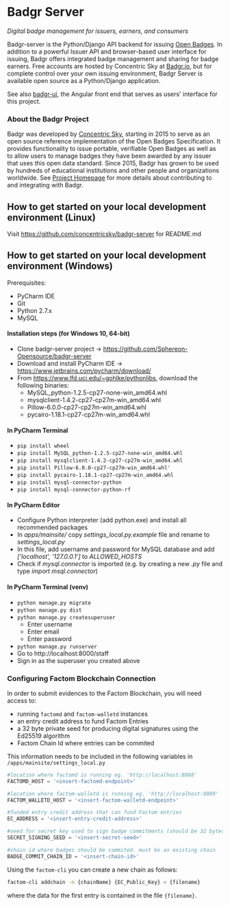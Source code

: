 # Badgr Server
*Digital badge management for issuers, earners, and consumers*

Badgr-server is the Python/Django API backend for issuing [Open Badges](http://openbadges.org). In addition to a powerful Issuer API and browser-based user interface for issuing, Badgr offers integrated badge management and sharing for badge earners. Free accounts are hosted by Concentric Sky at [Badgr.io](http://info.badgr.io), but for complete control over your own issuing environment, Badgr Server is available open source as a Python/Django application.

See also [badgr-ui](https://github.com/concentricsky/badgr-ui), the Angular front end that serves as users' interface for this project.

### About the Badgr Project
Badgr was developed by [Concentric Sky](https://concentricsky.com), starting in 2015 to serve as an open source reference implementation of the Open Badges Specification. It provides functionality to issue portable, verifiable Open Badges as well as to allow users to manage badges they have been awarded by any issuer that uses this open data standard. Since 2015, Badgr has grown to be used by hundreds of educational institutions and other people and organizations worldwide. See [Project Homepage](https://badgr.org) for more details about contributing to and integrating with Badgr.

## How to get started on your local development environment (Linux)
Visit https://github.com/concentricsky/badgr-server for README.md

## How to get started on your local development environment (Windows)
Prerequisites:

* PyCharm IDE
* Git
* Python 2.7.x
* MySQL

#### Installation steps (for Windows 10, 64-bit)
* Clone badgr-server project -> https://github.com/Sphereon-Opensource/badgr-server
* Download and install PyCharm IDE -> https://www.jetbrains.com/pycharm/download/
* From https://www.lfd.uci.edu/~gohlke/pythonlibs, download the following binaries:
    * MySQL_python-1.2.5-cp27-none-win_amd64.whl
    * mysqlclient-1.4.2-cp27-cp27m-win_amd64.whl
    * Pillow-6.0.0-cp27-cp27m-win_amd64.whl
    * pycairo-1.18.1-cp27-cp27m-win_amd64.whl

#### In PyCharm Terminal
* `pip install wheel` 
* `pip install MySQL_python-1.2.5-cp27-none-win_amd64.whl`
* `pip install mysqlclient-1.4.2-cp27-cp27m-win_amd64.whl`
* `pip install Pillow-6.0.0-cp27-cp27m-win_amd64.whl'`
* `pip install pycairo-1.18.1-cp27-cp27m-win_amd64.whl`
* `pip install mysql-connector-python`
* `pip install mysql-connector-python-rf`

#### In PyCharm Editor
* Configure Python interpreter (add python.exe) and install all recommended packages
* In *apps/mainsite/* copy *settings_local.py.example* file and rename to *settings_local.py*
* In this file, add username and password for MySQL database and add *['localhost', '127.0.0.1']* to *ALLOWED_HOSTS*
* Check if *mysql.connector* is imported (e.g. by creating a new *.py* file and type *import msql.connector*)

#### In PyCharm Terminal (venv)
* `python manage.py migrate`
* `python manage.py dist`
* `python manage.py createsuperuser`
    * Enter username
    * Enter email
    * Enter password
* `python manage.py runserver`
* Go to http://localhost:8000/staff
* Sign in as the superuser you created above

### Configuring Factom Blockchain Connection

In order to submit evidences to the Factom Blockchain, you will need access to:
* running `factomd` and `factom-walletd` instances
* an entry credit address to fund Factom Entries
* a 32 byte private seed for producing digital signatures using the Ed25519 algorithm
* Factom Chain Id where entries can be commited

This information needs to be included in the following variables in `/apps/mainsite/settings_local.py`

```python
#location where factomd is running eg. 'http://localhost:8088'
FACTOMD_HOST = '<insert-factomd-endpoint>'

#location where factom-walletd is running eg. 'http://localhost:8089' 
FACTOM_WALLETD_HOST = '<insert-factom-walletd-endpoint>'

#funded entry credit address that can fund Factom entries
EC_ADDRESS = '<insert-entry-credit-address>'

#seed for secret key used to sign badge commitments (should be 32 bytes in hex) 
SECRET_SIGNING_SEED = '<insert-secret-seed>'

#chain id where badges should be commited. must be an existing chain
BADGE_COMMIT_CHAIN_ID = '<insert-chain-id>'
```

Using the `factom-cli` you can create a new chain as follows:
```bash
factom-cli addchain -n {chainName} {EC_Public_Key} < {filename}
```
where the data for the first entry is contained in the file `{filename}`.